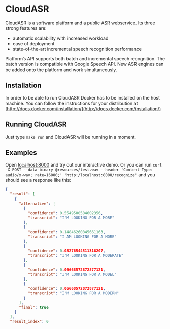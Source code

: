 CloudASR
========

CloudASR is a software platform and a public ASR webservice. Its three strong features are:
 - automatic scalability with increased workload
 - ease of deployment
 - state-of-the-art incremental speech recognition performance

Platform’s API supports both batch and incremental speech recognition. The batch version is compatible with Google Speech API. New ASR engines can be added onto the platform and work simultaneously.


Installation
------------
In order to be able to run CloudASR Docker has to be installed on the host machine. You can follow the instructions for your distribution at [http://docs.docker.com/installation/](http://docs.docker.com/installation/)

Running CloudASR
----------------
Just type `make run` and CloudASR will be running in a moment.


Examples
--------
Open [localhost:8000](http://localhost:8000) and try out our interactive demo.
Or you can run `curl -X POST --data-binary @resources/test.wav --header 'Content-Type: audio/x-wav; rate=16000;' 'http:/localhost:8000/recognize'` and you should see a response like this:

```json
{
  "result": [
    {
      "alternative": [
        {
          "confidence": 0.5549500584602356,
          "transcript": "I'M LOOKING FOR A MORE"
        },
        {
          "confidence": 0.14846260845661163,
          "transcript": "I AM LOOKING FOR A MORE"
        },
        {
          "confidence": 0.08276544511318207,
          "transcript": "I'M LOOKING FOR A MODERATE"
        },
        {
          "confidence": 0.06668572872877121,
          "transcript": "I'M LOOKING FOR A MODEL"
        },
        {
          "confidence": 0.06668572872877121,
          "transcript": "I'M LOOKING FOR A MODERN"
        }
      ],
      "final": true
    }
  ],
  "result_index": 0

```
